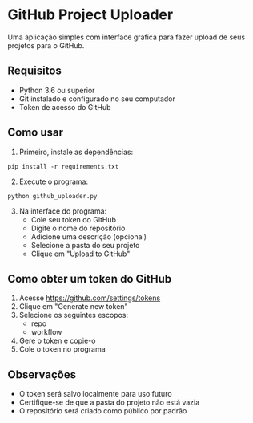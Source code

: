 # GitHub Project Uploader

Uma aplicação simples com interface gráfica para fazer upload de seus projetos para o GitHub.

## Requisitos

- Python 3.6 ou superior
- Git instalado e configurado no seu computador
- Token de acesso do GitHub

## Como usar

1. Primeiro, instale as dependências:
```
pip install -r requirements.txt
```

2. Execute o programa:
```
python github_uploader.py
```

3. Na interface do programa:
   - Cole seu token do GitHub
   - Digite o nome do repositório
   - Adicione uma descrição (opcional)
   - Selecione a pasta do seu projeto
   - Clique em "Upload to GitHub"

## Como obter um token do GitHub

1. Acesse https://github.com/settings/tokens
2. Clique em "Generate new token"
3. Selecione os seguintes escopos:
   - repo
   - workflow
4. Gere o token e copie-o
5. Cole o token no programa

## Observações

- O token será salvo localmente para uso futuro
- Certifique-se de que a pasta do projeto não está vazia
- O repositório será criado como público por padrão
